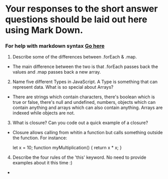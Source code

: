 # Your responses to the short answer questions should be laid out here using Mark Down.
### For help with markdown syntax [Go here](https://github.com/adam-p/markdown-here/wiki/Markdown-Cheatsheet)

1. Describe some of the differences between .forEach & .map.
- The main difference between the two is that .forEach passes back the values and .map passes back a new array.

2. Name five different Types in JavaScript. A Type is something that can represent data. What is so special about Arrays?
- There are strings which contain characters, there's boolean which is true or false, there's null and undefined, numbers, objects which can contain anything and arrays which can also contain anything. Arrays are indexed while objects are not.

3. What is closure? Can you code out a quick example of a closure?
- Closure allows calling from whitin a function but calls something outside the function. For instance:
  
  let x = 10;
  function myMultiplication() {
    return x * x;
  }

4. Describe the four rules of the 'this' keyword. No need to provide examples about it this time :)
- 